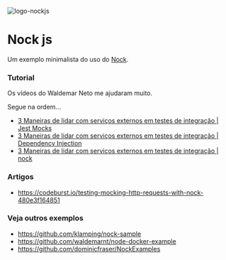![logo-nockjs](https://user-images.githubusercontent.com/1257048/86135579-68ec6a00-bac1-11ea-94fc-8625099ecb32.png)

# Nock js

Um exemplo minimalista do uso do [Nock](https://github.com/nock/nock).


### Tutorial 

 Os vídeos do Waldemar Neto me ajudaram muito.

 Segue na ordem...

- [3 Maneiras de lidar com serviços externos em testes de integração | Jest Mocks](https://youtu.be/l4v2cMviTaQ)
- [3 Maneiras de lidar com serviços externos em testes de integração | Dependency Injection](https://youtu.be/N1wZBtqAfEY)
- [3 Maneiras de lidar com serviços externos em testes de integração | nock](https://youtu.be/jX9HyG6QzSQ)


### Artigos

- https://codeburst.io/testing-mocking-http-requests-with-nock-480e3f164851


### Veja outros exemplos

- https://github.com/klamping/nock-sample
- https://github.com/waldemarnt/node-docker-example
- https://github.com/dominicfraser/NockExamples